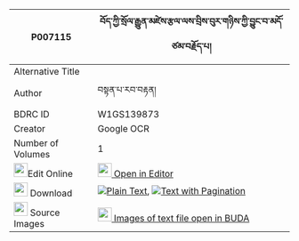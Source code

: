 |P007115|བོད་ཀྱི་སྲོལ་རྒྱུན་མཛེས་རྩལ་ལས་བྲིས་བུར་གཉིས་ཀྱི་བྱུང་བ་མདོ་ཙམ་བརྗོད་པ། 
| --- | --- 
|Alternative Title |
|Author| བསྟན་པ་རབ་བརྟན།
|BDRC ID | W1GS139873
|Creator | Google OCR
|Number of Volumes| 1
|<img width="25" src="https://img.icons8.com/color/25/000000/edit-property.png">Edit Online| [<img width="25" src="https://avatars.githubusercontent.com/u/45091458?s=200&v=4"> Open in Editor](http://editor.openpecha.org/P007115)
|<img width="25" src="https://img.icons8.com/fluent/48/000000/download-2.png"/>  Download | [![](https://img.icons8.com/color/20/000000/txt.png)Plain Text](https://github.com/Openpecha/P007115/releases/download/v1/bo_kyi_sol_gyun_dze_tsal_la_sa_plain_P007115.zip), [![](https://img.icons8.com/color/20/000000/txt.png)Text with Pagination](https://github.com/Openpecha/P007115/releases/download/v1/bo_kyi_sol_gyun_dze_tsal_la_sa_pages_P007115.zip)
|<img width="25" src="https://img.icons8.com/plasticine/100/000000/pictures-folder.png"/>  Source Images | [<img width="25" src="https://library.bdrc.io/icons/BUDA-small.svg"> Images of text file open in BUDA](https://library.bdrc.io/show/bdr:W1GS139873)